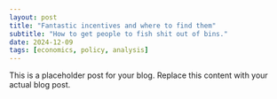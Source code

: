 ```yaml
---
layout: post
title: "Fantastic incentives and where to find them"
subtitle: "How to get people to fish shit out of bins."
date: 2024-12-09
tags: [economics, policy, analysis]
---
```


This is a placeholder post for your blog. Replace this content with your actual blog post.
